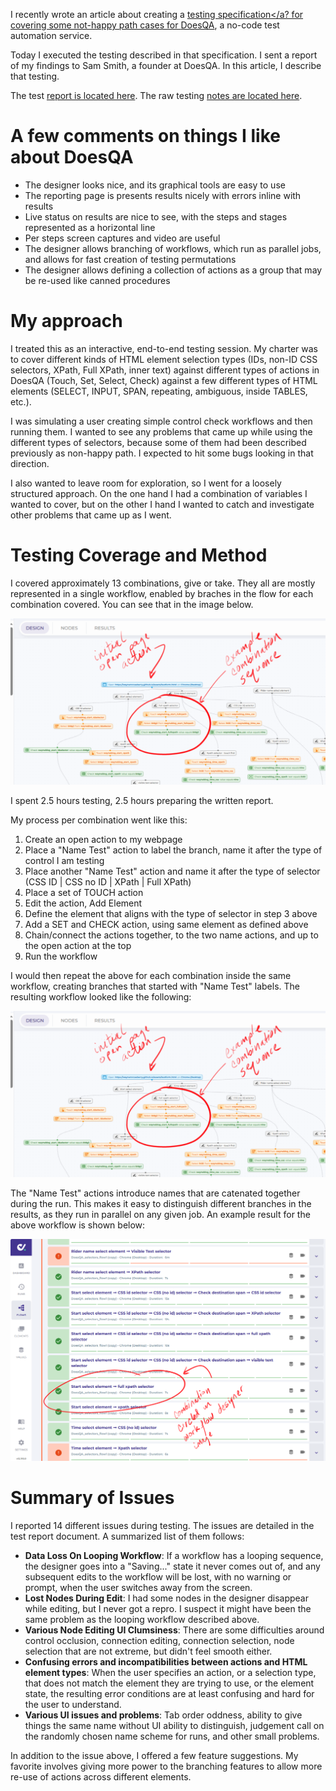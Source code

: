 I recently wrote an article about creating a 
<a href="https://waynemroseberry.github.io/assets/DoesQA_selectorcomparison_elementaction_testspec.pdf">testing specification</a?
for covering some not-happy path cases for <a href="https://doesqa.qa">DoesQA</a>, a no-code
test automation service.

Today I executed the testing described in that specification. I sent
a report of my findings to Sam Smith, a founder at DoesQA. In this article, I describe that testing.

The test <a href="https://waynemroseberry.github.io/assets/DoesQA%20Actions%20and%20Selector%20Types%20Testing%20Report.pdf">report is located here</a>.
The raw testing <a href="https://waynemroseberry.github.io/assets/DoesQA%20selector%20testing%20notes%20january%2015%202024.pdf">notes are located here</a>.

A few comments on things I like about DoesQA
===================================
- The designer looks nice, and its graphical tools are easy to use
- The reporting page is presents results nicely with errors inline with results
- Live status on results are nice to see, with the steps and stages represented as a horizontal line
- Per steps screen captures and video are useful
- The designer allows branching of workflows, which run as parallel jobs, and allows for fast creation of testing permutations
- The designer allows defining a collection of actions as a group that may be re-used like canned procedures

My approach
====================================
I treated this as an interactive, end-to-end testing session. My charter
was to cover different kinds of HTML element selection types (IDs, non-ID CSS selectors, XPath, Full XPath, inner text)
against different types of actions in DoesQA (Touch, Set, Select, Check)
against a few different types of HTML elements (SELECT, INPUT, SPAN, repeating, ambiguous, inside TABLES, etc.).

I was simulating a user creating simple control check workflows and
then running them. I wanted to see any problems that came up while using
the different types of selectors, because some of them had been described
previously as non-happy path. I expected to hit some bugs looking in
that direction.

I also wanted to leave room for exploration, so I went for a loosely
structured approach. On the one hand I had a combination of variables
I wanted to cover, but on the other I hand I wanted to catch and
investigate other problems that came up as I went.

Testing Coverage and Method
===================================
I covered approximately 13 combinations, give or take. They all are mostly represented in
a single workflow, enabled by braches in the flow for each combination covered. You can see
that in the image below.

<img src="/assets/doesqa_combinations.png" width="800px"/>

I spent 2.5 hours testing, 2.5 hours preparing the written report.

My process per combination went like this:
1. Create an open action to my webpage
2. Place a "Name Test" action to label the branch, name it after the type of control I am testing
3.  Place another "Name Test" action and name it after the type of selector (CSS ID | CSS no ID | XPath | Full XPath)
4.  Place a set of TOUCH action
5.  Edit the action, Add Element
6.  Define the element that aligns with the type of selector in step 3 above
7.  Add a SET and CHECK action, using same element as defined above
8.  Chain/connect the actions together, to the two name actions, and up to the open action at the top
9.  Run the workflow

I would then repeat the above for each combination inside the same workflow, creating
branches that started with "Name Test" labels. The resulting workflow looked like the
following:

![A picture of a DoesQA workflow with many branches originating from an OPEN action. A sequence similar to what is described above is circled.](/assets/doesqa_combinations.png)

The "Name Test" actions introduce names that are catenated together during the run. This
makes it easy to distinguish different branches in the results, as they run in parallel on any given
job. An example result for the above workflow is shown below:

![A picture of DoesQA run results with the result row associated with the branch in the prior image circles](/assets/doesqa_runresults.png)

Summary of Issues
===================================
I reported 14 different issues during testing. The issues are detailed in the test report document. A summarized list of them
follows:
- __Data Loss On Looping Workflow__: If a workflow has a looping sequence, the designer goes into a "Saving..." state it never comes out of, and any subsequent edits to the workflow will be lost, with no warning or prompt, when the user switches away from the screen.
- __Lost Nodes During Edit__: I had some nodes in the designer disappear while editing, but I never got a repro. I suspect it might have been the same problem as the looping workflow described above.
- __Various Node Editing UI Clumsiness__: There are some difficulties around control occlusion, connection editing, connection selection, node selection that are not extreme, but didn't feel smooth either.
- __Confusing errors and incompatibilities between actions and HTML element types__: When the user specifies an action, or a selection type, that does not match the element they are trying to use, or the element state, the resulting error conditions are at least confusing and hard for the user to understand.
- __Various UI issues and problems__: Tab order oddness, ability to give things the same name without UI ability to distinguish, judgement call on the randomly chosen name scheme for runs, and other small problems.

In addition to the issue above, I offered a few feature suggestions. My favorite involves
giving more power to the branching features to allow more re-use of actions across different elements.
